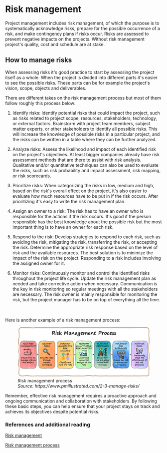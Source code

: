 # Risk management

Project management includes risk management, of which the purpose is to systematically 
acknowledge risks, prepare for the possible occurrence of a risk, and make contingency 
plans if risks occur. Risks are assessed to prevent negative impacts on the projects.
Without risk management project's quality, cost and schedule are at stake. 

## How to manage risks

When assessing risks it's good practice to start by assessing the project itself as 
a whole. When the project is divided into different parts it's easier to see the 
possible risks. These parts can be for example the project's vision, scope, objects 
and deliverables.

There are different takes on the risk management process but most of them follow roughly 
this process below:

1. Identify risks: Identify potential risks that could impact the project, such 
as risks related to project scope, resources, stakeholders, technology, or external 
factors. Brainstorm with project team members, subject matter experts, or other 
stakeholders to identify all possible risks. This will increase the knowledge of 
possible risks in a particular project, and the risks can be written in a table where 
they can be further analyzed. 

2. Analyze risks: Assess the likelihood and impact of each identified risk on the 
project's objectives. At least bigger companies already have risk assessment 
methods that are there to assist with risk analysis. Qualitative and/or quantitative 
techniques can also be used to evaluate the risks, such as risk probability and impact 
assessment, risk mapping, or risk scorecards.

1. Prioritize risks: When categorizing the risks in low, medium and high, based on the 
risk's overall effect on the project, it's also easier to evaluate how much resources 
have to be put in if the risk occurs. After prioritizing it's easy to write the risk 
management plan. 

1. Assign an owner to a risk: The risk has to have an owner who is responsible for the 
actions if the risk occurs. It's good if the person responsible has the best knowledge 
about the possible risk but the most important thing is to have an owner for each risk.

1. Respond to the risk: Develop strategies to respond to each risk, such as avoiding 
the risk, mitigating the risk, transferring the risk, or accepting the risk. Determine 
the appropriate risk response based on the level of risk and the available resources. 
The best solution is to minimize the impact of the risk on the project. Responding to 
a risk includes involving the assigned owner for it.

1. Monitor risks: Continuously monitor and control the identified risks throughout the project life cycle. Update the risk management plan as needed and take corrective action when necessary. Communication is the key in risk monitoring so regular meetings with all the stakeholders are necessary.
The risk owner is mainly responsible for monitoring the risk, but the project manager has to be on top of everything all the time. 

<br/>
<br/>
Here is another example of a risk management process:
<br/>

<figure>
    <img src="../images/Risk-Management-Process.jpg">
    <figcaption>
        Risk management process <br>
        <i>Source: https://www.pmillustrated.com/2-3-manage-risks/</i>
    </figcaption>
</figure>



Remember, effective risk management requires a proactive approach and ongoing communication and collaboration with stakeholders. By following these basic steps, you can help ensure that your project stays on track and achieves its objectives despite potential risks.
 


### References and additional reading
 [Risk management](https://www.pmi.org/learning/library/risk-management-9096)

 [Risk management process](https://www.projectmanager.com/blog/risk-management-process-steps)